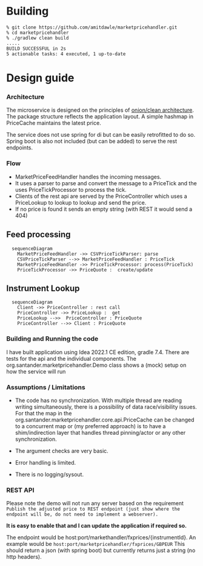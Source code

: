 # Building

```
% git clone https://github.com/amitdawle/marketpricehandler.git
% cd marketpricehandler 
% ./gradlew clean build
.....
BUILD SUCCESSFUL in 2s
5 actionable tasks: 4 executed, 1 up-to-date
```

# Design guide

### Architecture
The microservice is designed on the principles of [onion/clean architecture](https://jeffreypalermo.com/2008/07/the-onion-architecture-part-1/).
The package structure reflects the application layout. A simple hashmap in PriceCache maintains the latest price.

The service does not use spring for di but can be easily retrofitted to do so.
Spring boot is also not included (but can be added) to serve the rest endpoints.

### Flow
* MarketPriceFeedHandler handles the incoming messages.
* It uses a parser to parse and convert the message to a PriceTick and the uses PriceTickProcessor to process the tick.
* Clients of the rest api are served by the PriceController which uses a PriceLookup to lookup to lookup and send the price.
* If no price is found it sends an empty string (with REST it would send a 404)

## Feed processing

```mermaid
  sequenceDiagram
    MarketPriceFeedHandler ->> CSVPriceTickParser: parse
    CSVPriceTickParser -->> MarketPriceFeedHandler : PriceTick
    MarketPriceFeedHandler ->> PriceTickProcessor: process(PriceTick)
    PriceTickProcessor ->> PriceQuote :  create/update
```

## Instrument Lookup

```mermaid
  sequenceDiagram
    Client ->> PriceController : rest call
    PriceController ->> PriceLookup :  get
    PriceLookup -->>  PriceController : PriceQuote
    PriceController -->> Client : PriceQuote    
```

### Building and Running the code
I have built application using Idea 2022.1 CE edition, gradle 7.4.
There are tests for the api and the individual components. The org.santander.marketpricehandler.Demo
class shows a (mock) setup on how the service will run 

### Assumptions / Limitations
* The code has no synchronization. With multiple thread are reading writing simultaneously, there is a possibility of data race/visibility issues. For that the map in the org.santander.marketpricehandler.core.api.PriceCache can be changed to
a concurrent map or (my preferred approach) is to have a shim/indirection layer that handles thread pinning/actor
or any other synchronization.

* The argument checks are very basic.
  
* Error handling is limited.

* There is no logging/sysout.


### REST API
Please note the demo will not run any server based on the requirement
`
Publish the adjusted price to REST endpoint (just show where the endpoint will be, do not need to implement a webserver).
`

**It is easy to enable that and I can update the application if required so.**


The endpoint would be host:port/markethandler/fxprices/{instrumentId}. An example would be 
`
 host:port/marketpricehandler/fxprices/GBPEUR
`
This should return a json (with spring boot) but currently returns just a string (no http headers).


